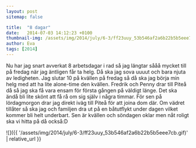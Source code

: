```yaml
---
layout: post
sitemap: false

title:  "8 dagar"
date:   2014-07-03 14:12:23 +0100
thumbnail-img: /assets/img/2014/july/6-3/ff23uuy_53b546af2a6b22b5b5eee7cb.gif
author: Eva
tags: [2014]
---
```


Nu har jag snart avverkat 8 arbetsdagar i rad så jag längtar sååå mycket till på fredag när jag äntligen får ta helg. Då ska jag sova uuuut och bara njuta av ledigheten. Jag slutar 10 på kvällen på fredag så då ska jag börja min helg med att ha lite alone-time den kvällen. Fredrik och Penny drar till Piteå då så jag ska få vara ensam för första gången på väldigt länge. Det ska ändå bli lite skönt att få rå om sig själv i några timmar. För sen på lördagmorgon drar jag direkt iväg till Piteå för att joina dom där. Om vädret tillåter så ska jag och familjen dra ut på en båtutflykt under dagen vilket kommer bli helt underbart. Sen är kvällen och söndagen oklar men nåt roligt ska vi hitta på då också:D

![]({{ '/assets/img/2014/july/6-3/ff23uuy_53b546af2a6b22b5b5eee7cb.gif)'  | relative_url }}


